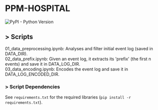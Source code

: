 # PPM-HOSPITAL  

![PyPI - Python Version](https://img.shields.io/badge/python-3.12-3776AB?logo=python)

## > Scripts
01_data_preprocessing.ipynb: Analyses and filter initial event log (saved in DATA_DIR).  
02_data_prefix.ipynb: Given an event log, it extracts its 'prefix' (the first n events) and save it in DATA_LOG_DIR.  
03_data_encoding.ipynb: Encodes the event log and save it in DATA_LOG_ENCODED_DIR.  

### > Script Dependencies
See ```requirements.txt``` for the required libraries (```pip install -r requirements.txt```).  
